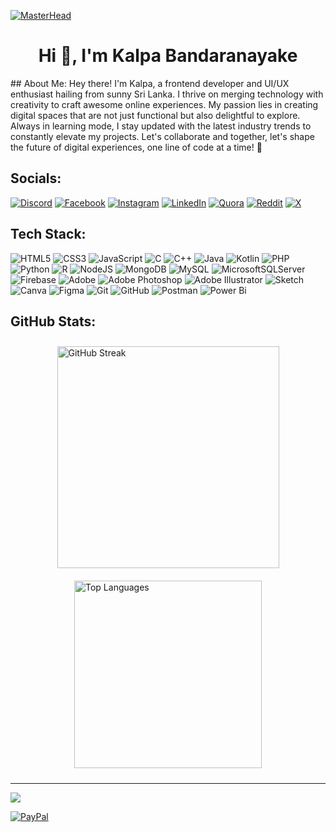 
[![MasterHead](https://firebasestorage.googleapis.com/v0/b/flexi-coding.appspot.com/o/dempgi7-520f8d5f-63d4-4453-8822-dbc149ae27f8.gif?alt=media&token=91c0c7b2-93c3-4029-b011-1a8703c5730d)](https://rishavchanda.io)
<h1 align="center">Hi 👋, I'm Kalpa Bandaranayake</h1>
##  About Me:
Hey there! I'm Kalpa, a frontend developer and UI/UX enthusiast hailing from sunny Sri Lanka. I thrive on merging technology with creativity to craft awesome online experiences. My passion lies in creating digital spaces that are not just functional but also delightful to explore. Always in learning mode, I stay updated with the latest industry trends to constantly elevate my projects. Let's collaborate and together, let's shape the future of digital experiences, one line of code at a time! 🚀


## Socials:
[![Discord](https://img.shields.io/badge/Discord-%237289DA.svg?logo=discord&logoColor=white)](https://discord.gg/Kalpa) [![Facebook](https://img.shields.io/badge/Facebook-%231877F2.svg?logo=Facebook&logoColor=white)](https://facebook.com/Kalpa) [![Instagram](https://img.shields.io/badge/Instagram-%23E4405F.svg?logo=Instagram&logoColor=white)](https://instagram.com/Kalpa) [![LinkedIn](https://img.shields.io/badge/LinkedIn-%230077B5.svg?logo=linkedin&logoColor=white)](https://linkedin.com/in/Kalpa) [![Quora](https://img.shields.io/badge/Quora-%23B92B27.svg?logo=Quora&logoColor=white)](https://quora.com/profile/Kalpa) [![Reddit](https://img.shields.io/badge/Reddit-%23FF4500.svg?logo=Reddit&logoColor=white)](https://reddit.com/user/Kalpa) [![X](https://img.shields.io/badge/X-black.svg?logo=X&logoColor=white)](https://x.com/Kalpa) 

##  Tech Stack:
![HTML5](https://img.shields.io/badge/html5-%23E34F26.svg?style=for-the-badge&logo=html5&logoColor=white) ![CSS3](https://img.shields.io/badge/css3-%231572B6.svg?style=for-the-badge&logo=css3&logoColor=white) ![JavaScript](https://img.shields.io/badge/javascript-%23323330.svg?style=for-the-badge&logo=javascript&logoColor=%23F7DF1E) ![C](https://img.shields.io/badge/c-%2300599C.svg?style=for-the-badge&logo=c&logoColor=white) ![C++](https://img.shields.io/badge/c++-%2300599C.svg?style=for-the-badge&logo=c%2B%2B&logoColor=white) ![Java](https://img.shields.io/badge/java-%23ED8B00.svg?style=for-the-badge&logo=openjdk&logoColor=white) ![Kotlin](https://img.shields.io/badge/kotlin-%237F52FF.svg?style=for-the-badge&logo=kotlin&logoColor=white) ![PHP](https://img.shields.io/badge/php-%23777BB4.svg?style=for-the-badge&logo=php&logoColor=white) ![Python](https://img.shields.io/badge/python-3670A0?style=for-the-badge&logo=python&logoColor=ffdd54) ![R](https://img.shields.io/badge/r-%23276DC3.svg?style=for-the-badge&logo=r&logoColor=white) ![NodeJS](https://img.shields.io/badge/node.js-6DA55F?style=for-the-badge&logo=node.js&logoColor=white) ![MongoDB](https://img.shields.io/badge/MongoDB-%234ea94b.svg?style=for-the-badge&logo=mongodb&logoColor=white) ![MySQL](https://img.shields.io/badge/mysql-4479A1.svg?style=for-the-badge&logo=mysql&logoColor=white) ![MicrosoftSQLServer](https://img.shields.io/badge/Microsoft%20SQL%20Server-CC2927?style=for-the-badge&logo=microsoft%20sql%20server&logoColor=white) ![Firebase](https://img.shields.io/badge/firebase-a08021?style=for-the-badge&logo=firebase&logoColor=ffcd34) ![Adobe](https://img.shields.io/badge/adobe-%23FF0000.svg?style=for-the-badge&logo=adobe&logoColor=white) ![Adobe Photoshop](https://img.shields.io/badge/adobe%20photoshop-%2331A8FF.svg?style=for-the-badge&logo=adobe%20photoshop&logoColor=white) ![Adobe Illustrator](https://img.shields.io/badge/adobe%20illustrator-%23FF9A00.svg?style=for-the-badge&logo=adobe%20illustrator&logoColor=white) ![Sketch](https://img.shields.io/badge/Sketch-FFB387?style=for-the-badge&logo=sketch&logoColor=black) ![Canva](https://img.shields.io/badge/Canva-%2300C4CC.svg?style=for-the-badge&logo=Canva&logoColor=white) ![Figma](https://img.shields.io/badge/figma-%23F24E1E.svg?style=for-the-badge&logo=figma&logoColor=white) ![Git](https://img.shields.io/badge/git-%23F05033.svg?style=for-the-badge&logo=git&logoColor=white) ![GitHub](https://img.shields.io/badge/github-%23121011.svg?style=for-the-badge&logo=github&logoColor=white) ![Postman](https://img.shields.io/badge/Postman-FF6C37?style=for-the-badge&logo=postman&logoColor=white) ![Power Bi](https://img.shields.io/badge/power_bi-F2C811?style=for-the-badge&logo=powerbi&logoColor=black)
##  GitHub Stats:
<div style="display: flex; flex-wrap: wrap; justify-content: space-around;">
   <!-- <img src="https://github-readme-stats.vercel.app/api?username=kalpa3213&theme=github_dark_dimmed&hide_border=true&include_all_commits=true&count_private=true" alt="GitHub Stats" style="width: 320px; margin: 10px;">    -->
    <img src="https://github-readme-streak-stats.herokuapp.com/?user=kalpa3213&theme=github_dark_dimmed&hide_border=true" alt="GitHub Streak" style="width: 355px; margin: 10px;">
    <img src="https://github-readme-stats.vercel.app/api/top-langs/?username=kalpa3213&theme=github_dark_dimmed&hide_border=true&include_all_commits=true&count_private=true&layout=compact" alt="Top Languages" style="width: 300px; margin: 10px;">
</div>


---
[![](https://visitcount.itsvg.in/api?id=kalpa3213&icon=0&color=12)](https://visitcount.itsvg.in)

 
  [![PayPal](https://img.shields.io/badge/PayPal-00457C?style=for-the-badge&logo=paypal&logoColor=white)](https://paypal.me/Kalpa) 



<!--Ref : https://gprm.itsvg.in/ --->

  
